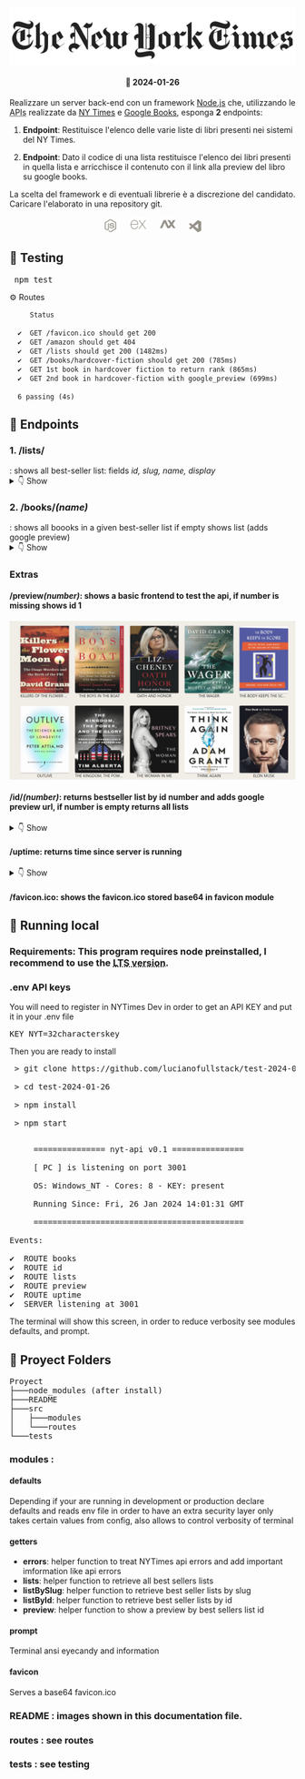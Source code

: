 <p align="center">
<img src="./README/nytimes.svg">
</p>
<h4 align="center">📅 2024-01-26</h4>
<p align="justify">Realizzare un server back-end con un framework <a href="https://nodejs.org/en">Node.js</a> che, utilizzando le <abbr title="application programming interface">APIs</abbr> realizzate da <a href="https://developer.nytimes.com/apis">NY Times</a> e <a href="https://developers.google.com/books/docs/overview">Google Books</a>, esponga <b>2</b> endpoints:</p>

1. **Endpoint**: Restituisce l'elenco delle varie liste di libri presenti nei sistemi del NY Times.

2. **Endpoint**: Dato il codice di una lista restituisce l'elenco dei libri presenti in quella lista e arricchisce il contenuto con il link alla preview del libro su google books.

<p align="justify">La scelta del framework e di eventuali librerie è a discrezione del candidato. Caricare l'elaborato in una repository git.</p>

<p align="center">
<a href="https://nodejs.org/en"><img height="24px" src="./README/nodejs.svg" alt="nodejs"></a>
&nbsp;&nbsp;&nbsp;&nbsp;
<a href="https://expressjs.com"><img height="28px" src="./README/express.svg" alt="express"></a>
&nbsp;&nbsp;&nbsp;&nbsp;
<a href="https://axios-http.com"><img height="28px" src="./README/axios.svg" alt="axios"></a>
&nbsp;&nbsp;&nbsp;&nbsp;
<a href="https://code.visualstudio.com"><img height="22px" src="./README/vscode.svg" alt="vscode"></a>
</p>

<h2>🧪 Testing</h2>

<pre></> npm test</pre>

  ⚙️ Routes

         Status

      ✔  GET /favicon.ico should get 200
      ✔  GET /amazon should get 404
      ✔  GET /lists should get 200 (1482ms)
      ✔  GET /books/hardcover-fiction should get 200 (785ms)
      ✔  GET 1st book in hardcover fiction to return rank (865ms)
      ✔  GET 2nd book in hardcover-fiction with google_preview (699ms)

      6 passing (4s)


<h2>🚦 Endpoints</h2>

<h3>1. /<b>lists</b>/</h3> : shows all best-seller list: fields <i>id, slug, name, display</i></h3>

<details>
  <summary>👇 Show</summary>
<pre>
    {
        "id": 1,
        "slug": "combined-print-and-e-book-fiction",
        "name": "Combined Print and E-Book Fiction",
        "display": "Combined Print & E-Book Fiction"
    }
</pre>
</details>

<h3>2. /<b>books</b>/<i>(name)</i></h3> : shows all boooks in a given best-seller list if empty shows list (adds google preview)</h3>

<details>
  <summary>👇 Show</summary>
<pre>
{
        "book": {
            "rank": 1,
            "rank_last_week": 1,
            "weeks_on_list": 38,
            "asterisk": 0,
            "dagger": 0,
            "primary_isbn10": "1649374046",
            "primary_isbn13": "9781649374042",
            "publisher": "Red Tower",
            "description": "Violet Sorrengail is urged by the commanding general, who also is her mother, to become a candidate for the elite dragon riders.",
            "price": "0.00",
            "title": "FOURTH WING",
            "author": "Rebecca Yarros",
            "contributor": "by Rebecca Yarros",
            "contributor_note": "",
            "book_image": "https://storage.googleapis.com/du-prd/books/images/9781649374042.jpg",
            "book_image_width": 309,
            "book_image_height": 500,
            "amazon_product_url": "https://www.amazon.com/dp/1649374046?tag=NYTBSREV-20",
            "age_group": "",
            "book_review_link": "",
            "first_chapter_link": "",
            "sunday_review_link": "",
            "article_chapter_link": "",
            "isbns": [
                {
                    "isbn10": "1649374046",
                    "isbn13": "9781649374042"
                },
                {
                    "isbn10": "1649374089",
                    "isbn13": "9781649374080"
                },
                {
                    "isbn10": "1705085059",
                    "isbn13": "9781705085059"
                },
                {
                    "isbn10": "1705085032",
                    "isbn13": "9781705085035"
                },
                {
                    "isbn10": "1649376162",
                    "isbn13": "9781649376169"
                }
            ],
            "buy_links": [
                {
                    "name": "Amazon",
                    "url": "https://www.amazon.com/dp/1649374046?tag=NYTBSREV-20"
                },
                {
                    "name": "Apple Books",
                    "url": "https://goto.applebooks.apple/9781649374042?at=10lIEQ"
                },
                {
                    "name": "Barnes and Noble",
                    "url": "https://www.anrdoezrs.net/click-7990613-11819508?url=https%3A%2F%2Fwww.barnesandnoble.com%2Fw%2F%3Fean%3D9781649374042"
                },
                {
                    "name": "Books-A-Million",
                    "url": "https://www.anrdoezrs.net/click-7990613-35140?url=https%3A%2F%2Fwww.booksamillion.com%2Fp%2FFOURTH%2BWING%2FRebecca%2BYarros%2F9781649374042"
                },
                {
                    "name": "Bookshop",
                    "url": "https://bookshop.org/a/3546/9781649374042"
                },
                {
                    "name": "IndieBound",
                    "url": "https://www.indiebound.org/book/9781649374042?aff=NYT"
                }
            ],
            "book_uri": "nyt://book/106c2cf0-7d20-51b1-bad4-91c3ebcd131a"
        },
        "google_preview": "https://www.google.it/books/edition/_/6_CLEAAAQBAJ?hl=it&gbpv=0"
}
</pre>
</details>

<h3>Extras</h3>

<h4>/<b>preview</b><i>(number)</i>: shows a basic frontend to test the api, if number is missing shows id 1</h4>

<p align="center">
<img src="./README/preview.png">
</p>

<h4>/<b>id</b>/<i>(number)</i>: returns bestseller list by id number and adds google preview url, if number is empty returns all lists</h4>

<details>
  <summary>👇 Show</summary>
<pre>
[
    {
        "book": {
            "rank": 1,
            "rank_last_week": 3,
            "weeks_on_list": 112,
            "asterisk": 0,
            "dagger": 0,
            "primary_isbn10": "0307742482",
            "primary_isbn13": "9780307742483",
            "publisher": "Doubleday",
            "description": "The story of a murder spree in 1920s Oklahoma that targeted Osage Indians, whose lands contained oil.",
            "price": "0.00",
            "title": "KILLERS OF THE FLOWER MOON",
            "author": "David Grann",
            "contributor": "by David Grann",
            "contributor_note": "",
            "book_image": "https://storage.googleapis.com/du-prd/books/images/9780385534246.jpg",
            "book_image_width": 326,
            "book_image_height": 495,
            "amazon_product_url": "https://www.amazon.com/Killers-Flower-Moon-Osage-Murders/dp/0385534248?tag=NYTBSREV-20",
            "age_group": "",
            "book_review_link": "https://www.nytimes.com/2017/04/28/books/review/killers-of-the-flower-moon-david-grann.html",
            "first_chapter_link": "",
            "sunday_review_link": "",
            "article_chapter_link": "",
            "isbns": [
                {
                    "isbn10": "0385534248",
                    "isbn13": "9780385534246"
                },
                {
                    "isbn10": "0385534256",
                    "isbn13": "9780385534253"
                },
                {
                    "isbn10": "1524755931",
                    "isbn13": "9781524755935"
                },
                {
                    "isbn10": "0307742482",
                    "isbn13": "9780307742483"
                },
                {
                    "isbn10": "1471166554",
                    "isbn13": "9781471166556"
                },
                {
                    "isbn10": "1984883860",
                    "isbn13": "9781984883865"
                },
                {
                    "isbn10": "0857209043",
                    "isbn13": "9780857209047"
                },
                {
                    "isbn10": "0593470834",
                    "isbn13": "9780593470831"
                }
            ],
            "buy_links": [
                {
                    "name": "Amazon",
                    "url": "https://www.amazon.com/Killers-Flower-Moon-Osage-Murders/dp/0385534248?tag=NYTBSREV-20"
                },
                {
                    "name": "Apple Books",
                    "url": "https://goto.applebooks.apple/9780307742483?at=10lIEQ"
                },
                {
                    "name": "Barnes and Noble",
                    "url": "https://www.anrdoezrs.net/click-7990613-11819508?url=https%3A%2F%2Fwww.barnesandnoble.com%2Fw%2F%3Fean%3D9780307742483"
                },
                {
                    "name": "Books-A-Million",
                    "url": "https://www.anrdoezrs.net/click-7990613-35140?url=https%3A%2F%2Fwww.booksamillion.com%2Fp%2FKILLERS%2BOF%2BTHE%2BFLOWER%2BMOON%2FDavid%2BGrann%2F9780307742483"
                },
                {
                    "name": "Bookshop",
                    "url": "https://bookshop.org/a/3546/9780307742483"
                },
                {
                    "name": "IndieBound",
                    "url": "https://www.indiebound.org/book/9780307742483?aff=NYT"
                }
            ],
            "book_uri": "nyt://book/c5c1cd05-cdbc-5e7a-8255-1923ab4b1ceb"
        },
        "google_preview": "https://www.google.it/books/edition/_/fPdQDwAAQBAJ?hl=it&gbpv=0"
    }

...

]
</pre>
</details>


<h4>/<b>uptime</b>: returns time since server is running</h4>

<details>
  <summary>👇 Show</summary>
<pre>
{
    "days": 0,
    "hours": "00",
    "minutes": "00",
    "seconds": "20",
    "since": 1706358086000,
    "now": 1706358106502
}
</pre>
</details>

<h4>/<b>favicon.ico</b>: shows the favicon.ico stored base64 in favicon module</h4>

<h2>🏃 Running local</h2>

<h3>Requirements: This program requires node preinstalled, I recommend to use the <acronym title="Long Term Support">LTS version</acronym>.</h3>

<h3>.env <b>API</b> keys</h3>

You will need to register in NYTimes Dev in order to get an API KEY and put it in your .env file

<pre>
KEY_NYT=32characterskey
</pre>

Then you are ready to install

<pre>
 > git clone https://github.com/lucianofullstack/test-2024-01-26

 > cd test-2024-01-26

 > npm install

 > npm start

</pre>


<pre>
     =============== nyt-api v0.1 ===============

     [ PC ] is listening on port 3001

     OS: Windows_NT - Cores: 8 - KEY: present

     Running Since: Fri, 26 Jan 2024 14:01:31 GMT

     ============================================

Events:

✔  ROUTE books
✔  ROUTE id
✔  ROUTE lists
✔  ROUTE preview
✔  ROUTE uptime
✔  SERVER listening at 3001
</pre>

The terminal will show this screen, in order to reduce verbosity see modules defaults, and prompt.

<h2>📂 Proyect Folders</h2>

<pre>
Proyect
├───node_modules (after install)
├───README
├───src
│   ├───modules
│   └───routes
└───tests
</pre>

### modules : 

#### defaults

<p>Depending if your are running in development or production declare defaults and reads env file in order to have an extra security layer only takes certain values from config, also allows to control verbosity of terminal</p>

#### getters

- <b>errors</b>: helper function to treat NYTimes api errors and add important imformation like api errors
- <b>lists</b>: helper function to retrieve all best sellers lists
- <b>listBySlug</b>: helper function to retrieve best seller lists by slug
- <b>listById</b>: helper function to retrieve best seller lists by id
- <b>preview</b>: helper function to show a preview by best sellers list id

#### prompt

<p>Terminal ansi eyecandy and information</p>

#### favicon

<p>Serves a base64 favicon.ico</p>

### README : images shown in this documentation file.

### routes : see routes

### tests : see testing